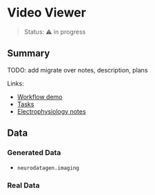 # Video Viewer

> Status: :warning: in progress

## Summary
TODO: add migrate over notes, description, plans

Links:
- [Workflow demo](./demo_video-viewer.ipynb)
- [Tasks](https://github.com/orgs/holoviz-topics/projects/1/views/1?filterQuery=neuro-labels%3A%22*video-viewer*%22)
- [Electrophysiology notes](https://github.com/holoviz-topics/neuro/wiki/Imaging-notes)

## Data

### Generated Data
- `neurodatagen.imaging`
  

### Real Data
